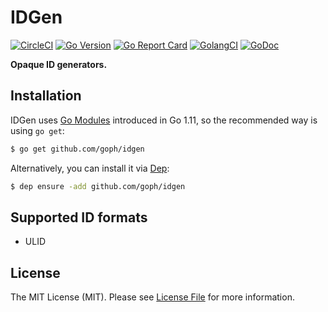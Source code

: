 # IDGen

[![CircleCI](https://circleci.com/gh/goph/idgen.svg?style=svg)](https://circleci.com/gh/goph/idgen)
[![Go Version](https://img.shields.io/badge/go%20version-%3E=1.11-orange.svg?style=flat-square)](https://github.com/goph/idgen)
[![Go Report Card](https://goreportcard.com/badge/github.com/goph/idgen?style=flat-square)](https://goreportcard.com/report/github.com/goph/idgen)
[![GolangCI](https://golangci.com/badges/github.com/goph/idgen.svg)](https://golangci.com/r/github.com/goph/idgen)
[![GoDoc](http://img.shields.io/badge/godoc-reference-5272B4.svg?style=flat-square)](https://godoc.org/github.com/goph/idgen)

**Opaque ID generators.**


## Installation

IDGen uses [Go Modules](https://github.com/golang/go/wiki/Modules) introduced in Go 1.11, so the recommended way is
using `go get`:

```bash
$ go get github.com/goph/idgen
```

Alternatively, you can install it via [Dep](https://golang.github.io/dep/):

```bash
$ dep ensure -add github.com/goph/idgen
```

## Supported ID formats

- ULID


## License

The MIT License (MIT). Please see [License File](LICENSE) for more information.
